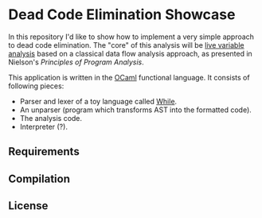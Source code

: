 # Dead Code Elimination Showcase 

In this repository I'd like to show how to implement a very simple approach to
dead code elimination. The "core" of this analysis will be [live variable
analysis](https://en.wikipedia.org/wiki/Live_variable_analysis) based on a
classical data flow analysis approach, as presented in Nielson's _Principles of
Program Analysis_.

This application is written in the [OCaml](https://ocaml.org/) functional language. 
It consists of following pieces:

* Parser and lexer of a toy language called
  [While](https://en.wikipedia.org/wiki/While_loop#While_programming_language).
* An unparser (program which transforms AST into the formatted code).
* The analysis code.
* Interpreter (?).

## Requirements

## Compilation

## License
